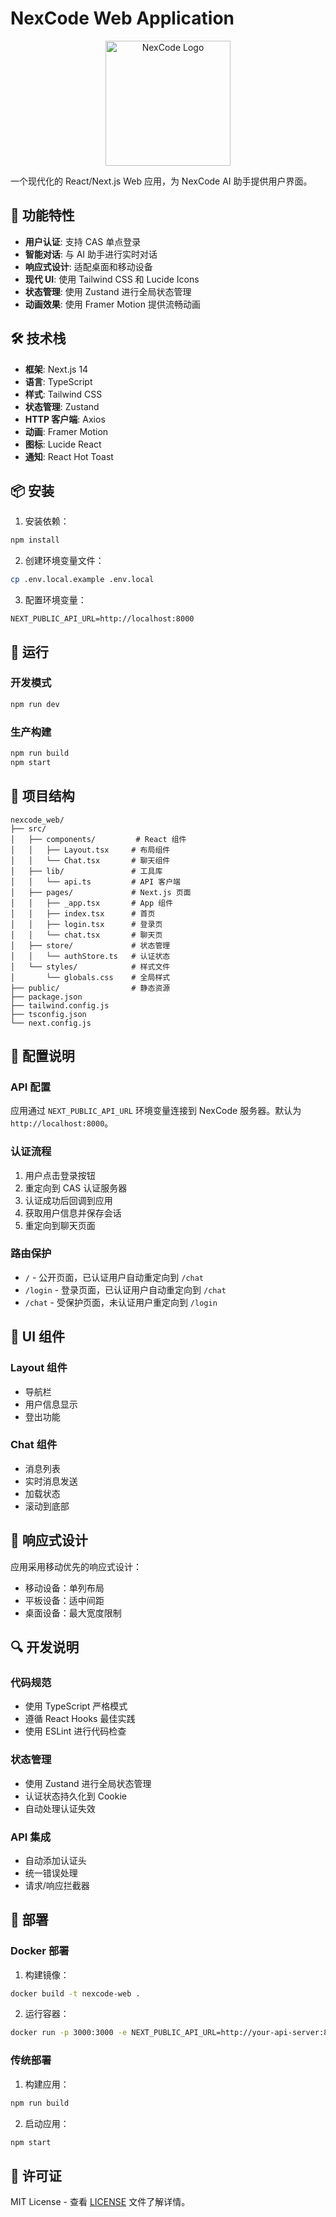 # NexCode Web Application

<div align="center">
  <img src="../logo.png" alt="NexCode Logo" width="200">
</div>

一个现代化的 React/Next.js Web 应用，为 NexCode AI 助手提供用户界面。

## 🚀 功能特性

- **用户认证**: 支持 CAS 单点登录
- **智能对话**: 与 AI 助手进行实时对话
- **响应式设计**: 适配桌面和移动设备
- **现代 UI**: 使用 Tailwind CSS 和 Lucide Icons
- **状态管理**: 使用 Zustand 进行全局状态管理
- **动画效果**: 使用 Framer Motion 提供流畅动画

## 🛠️ 技术栈

- **框架**: Next.js 14
- **语言**: TypeScript
- **样式**: Tailwind CSS
- **状态管理**: Zustand
- **HTTP 客户端**: Axios
- **动画**: Framer Motion
- **图标**: Lucide React
- **通知**: React Hot Toast

## 📦 安装

1. 安装依赖：
```bash
npm install
```

2. 创建环境变量文件：
```bash
cp .env.local.example .env.local
```

3. 配置环境变量：
```env
NEXT_PUBLIC_API_URL=http://localhost:8000
```

## 🚀 运行

### 开发模式
```bash
npm run dev
```

### 生产构建
```bash
npm run build
npm start
```

## 📁 项目结构

```
nexcode_web/
├── src/
│   ├── components/         # React 组件
│   │   ├── Layout.tsx     # 布局组件
│   │   └── Chat.tsx       # 聊天组件
│   ├── lib/               # 工具库
│   │   └── api.ts         # API 客户端
│   ├── pages/             # Next.js 页面
│   │   ├── _app.tsx       # App 组件
│   │   ├── index.tsx      # 首页
│   │   ├── login.tsx      # 登录页
│   │   └── chat.tsx       # 聊天页
│   ├── store/             # 状态管理
│   │   └── authStore.ts   # 认证状态
│   └── styles/            # 样式文件
│       └── globals.css    # 全局样式
├── public/                # 静态资源
├── package.json
├── tailwind.config.js
├── tsconfig.json
└── next.config.js
```

## 🔧 配置说明

### API 配置

应用通过 `NEXT_PUBLIC_API_URL` 环境变量连接到 NexCode 服务器。默认为 `http://localhost:8000`。

### 认证流程

1. 用户点击登录按钮
2. 重定向到 CAS 认证服务器
3. 认证成功后回调到应用
4. 获取用户信息并保存会话
5. 重定向到聊天页面

### 路由保护

- `/` - 公开页面，已认证用户自动重定向到 `/chat`
- `/login` - 登录页面，已认证用户自动重定向到 `/chat`
- `/chat` - 受保护页面，未认证用户重定向到 `/login`

## 🎨 UI 组件

### Layout 组件
- 导航栏
- 用户信息显示
- 登出功能

### Chat 组件
- 消息列表
- 实时消息发送
- 加载状态
- 滚动到底部

## 📱 响应式设计

应用采用移动优先的响应式设计：
- 移动设备：单列布局
- 平板设备：适中间距
- 桌面设备：最大宽度限制

## 🔍 开发说明

### 代码规范
- 使用 TypeScript 严格模式
- 遵循 React Hooks 最佳实践
- 使用 ESLint 进行代码检查

### 状态管理
- 使用 Zustand 进行全局状态管理
- 认证状态持久化到 Cookie
- 自动处理认证失效

### API 集成
- 自动添加认证头
- 统一错误处理
- 请求/响应拦截器

## 🚀 部署

### Docker 部署

1. 构建镜像：
```bash
docker build -t nexcode-web .
```

2. 运行容器：
```bash
docker run -p 3000:3000 -e NEXT_PUBLIC_API_URL=http://your-api-server:8000 nexcode-web
```

### 传统部署

1. 构建应用：
```bash
npm run build
```

2. 启动应用：
```bash
npm start
```

## 📄 许可证

MIT License - 查看 [LICENSE](../LICENSE) 文件了解详情。 
